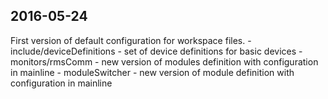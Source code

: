 2016-05-24
---------------------------------------------------------------------------------------------------------------------

First version of default configuration for workspace files.
	- include/deviceDefinitions - set of device definitions for basic devices
	- monitors/rmsComm - new version of modules definition  with configuration in mainline
	- moduleSwitcher - new version of module definition with configuration in mainline
	
